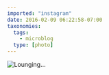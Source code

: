 ```yaml
---
imported: "instagram"
date: 2016-02-09 06:22:58-07:00
taxonomies:
  tags:
    - microblog
  type: [photo]
---
```

![Lounging...](/media/images/photos/2016/02/10c19f5e1c89c8508b2db129e88de99b.jpg)


